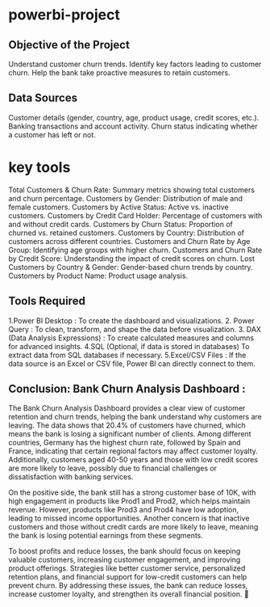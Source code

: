# powerbi-project

## Objective of the Project
Understand customer churn trends.
Identify key factors leading to customer churn.
Help the bank take proactive measures to retain customers.

## Data Sources
Customer details (gender, country, age, product usage, credit scores, etc.).
Banking transactions and account activity.
Churn status indicating whether a customer has left or not.

# key tools
Total Customers & Churn Rate:
Summary metrics showing total customers and churn percentage.
Customers by Gender: Distribution of male and female customers.
Customers by Active Status: Active vs. inactive customers.
Customers by Credit Card Holder: Percentage of customers with and without credit cards.
Customers by Churn Status: Proportion of churned vs. retained customers.
Customers by Country: Distribution of customers across different countries.
Customers and Churn Rate by Age Group: Identifying age groups with higher churn.
Customers and Churn Rate by Credit Score: Understanding the impact of credit scores on churn.
Lost Customers by Country & Gender: Gender-based churn trends by country.
Customers by Product Name: Product usage analysis.
 
## Tools Required
1.Power BI Desktop :
To create the dashboard and visualizations.
2. Power Query :
To clean, transform, and shape the data before visualization.
3. DAX (Data Analysis Expressions) :
To create calculated measures and columns for advanced insights.
4.SQL (Optional, if data is stored in databases)
To extract data from SQL databases if necessary.
5.Excel/CSV Files :
If the data source is an Excel or CSV file, Power BI can directly connect to them.

## Conclusion: Bank Churn Analysis Dashboard :
The Bank Churn Analysis Dashboard provides a clear view of customer retention and churn trends, helping the bank understand why customers are leaving. The data shows that 20.4% of customers have churned, which means the bank is losing a significant number of clients. Among different countries, Germany has the highest churn rate, followed by Spain and France, indicating that certain regional factors may affect customer loyalty. Additionally, customers aged 40-50 years and those with low credit scores are more likely to leave, possibly due to financial challenges or dissatisfaction with banking services.

On the positive side, the bank still has a strong customer base of 10K, with high engagement in products like Prod1 and Prod2, which helps maintain revenue. However, products like Prod3 and Prod4 have low adoption, leading to missed income opportunities. Another concern is that inactive customers and those without credit cards are more likely to leave, meaning the bank is losing potential earnings from these segments.

To boost profits and reduce losses, the bank should focus on keeping valuable customers, increasing customer engagement, and improving product offerings. Strategies like better customer service, personalized retention plans, and financial support for low-credit customers can help prevent churn. By addressing these issues, the bank can reduce losses, increase customer loyalty, and strengthen its overall financial position. 🚀
